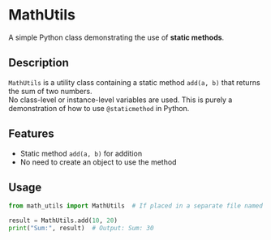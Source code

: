 # MathUtils

A simple Python class demonstrating the use of **static methods**.

## Description

`MathUtils` is a utility class containing a static method `add(a, b)` that returns the sum of two numbers.  
No class-level or instance-level variables are used. This is purely a demonstration of how to use `@staticmethod` in Python.

## Features

- Static method `add(a, b)` for addition
- No need to create an object to use the method

## Usage

```python
from math_utils import MathUtils  # If placed in a separate file named math_utils.py

result = MathUtils.add(10, 20)
print("Sum:", result)  # Output: Sum: 30
